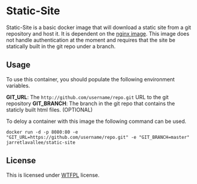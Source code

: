 # Static-Site

Static-Site is a basic docker image that will download a static site from a git repository and host it. It is dependent on the [nginx image](https://hub.docker.com/_/nginx/). This image does not handle authentication at the moment and requires that the site be statically built in the git repo under a branch. 

## Usage

To use this container, you should populate the following environment variables.

**GIT_URL**: The `http://github.com/username/repo.git` URL to the git repository
**GIT_BRANCH**: The branch in the git repo that contains the staticly built html files. (OPTIONAL)

To deloy a container with this image the following command can be used. 

~~~
docker run -d -p 8080:80 -e "GIT_URL=https://github.com/username/repo.git" -e "GIT_BRANCH=master" jarretlavallee/static-site
~~~

## License 
This is licensed under [WTFPL](http://www.wtfpl.net/) license. 
